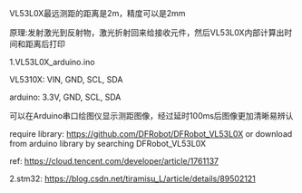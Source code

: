 VL53L0X最远测距的距离是2m，精度可以是2mm

原理:发射激光到反射物，激光折射回来给接收元件，然后VL53L0X内部计算出时间和距离后打印

1.VL53L0X_arduino.ino

VL5310X: VIN, GND, SCL, SDA

arduino: 3.3V, GND, SCL, SDA

可以在Arduino串口绘图仪显示测距图像，经过延时100ms后图像更加清晰易辨认

require library:
https://github.com/DFRobot/DFRobot_VL53L0X
or download from arduino library by searching DFRobot_VL53L0X

ref: https://cloud.tencent.com/developer/article/1761137

2.stm32: https://blog.csdn.net/tiramisu_L/article/details/89502121


